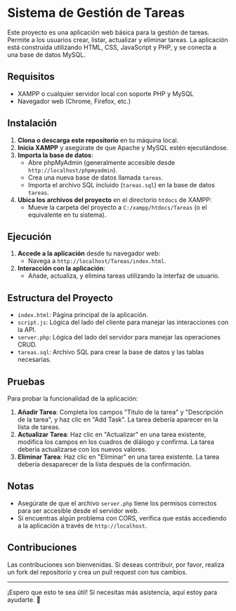 # Sistema de Gestión de Tareas

Este proyecto es una aplicación web básica para la gestión de tareas. Permite a los usuarios crear, listar, actualizar y eliminar tareas. La aplicación está construida utilizando HTML, CSS, JavaScript y PHP, y se conecta a una base de datos MySQL.

## Requisitos

- XAMPP o cualquier servidor local con soporte PHP y MySQL
- Navegador web (Chrome, Firefox, etc.)

## Instalación

1. **Clona o descarga este repositorio** en tu máquina local.
2. **Inicia XAMPP** y asegúrate de que Apache y MySQL estén ejecutándose.
3. **Importa la base de datos**:
    - Abre phpMyAdmin (generalmente accesible desde `http://localhost/phpmyadmin`).
    - Crea una nueva base de datos llamada `tareas`.
    - Importa el archivo SQL incluido (`tareas.sql`) en la base de datos `tareas`.
4. **Ubica los archivos del proyecto** en el directorio `htdocs` de XAMPP:
    - Mueve la carpeta del proyecto a `C:/xampp/htdocs/Tareas` (o el equivalente en tu sistema).

## Ejecución

1. **Accede a la aplicación** desde tu navegador web:
    - Navega a `http://localhost/Tareas/index.html`.
2. **Interacción con la aplicación**:
    - Añade, actualiza, y elimina tareas utilizando la interfaz de usuario.

## Estructura del Proyecto

- `index.html`: Página principal de la aplicación.
- `script.js`: Lógica del lado del cliente para manejar las interacciones con la API.
- `server.php`: Lógica del lado del servidor para manejar las operaciones CRUD.
- `tareas.sql`: Archivo SQL para crear la base de datos y las tablas necesarias.

## Pruebas

Para probar la funcionalidad de la aplicación:

1. **Añadir Tarea**: Completa los campos "Titulo de la tarea" y "Descripción de la tarea", y haz clic en "Add Task". La tarea debería aparecer en la lista de tareas.
2. **Actualizar Tarea**: Haz clic en "Actualizar" en una tarea existente, modifica los campos en los cuadros de diálogo y confirma. La tarea debería actualizarse con los nuevos valores.
3. **Eliminar Tarea**: Haz clic en "Eliminar" en una tarea existente. La tarea debería desaparecer de la lista después de la confirmación.

## Notas

- Asegúrate de que el archivo `server.php` tiene los permisos correctos para ser accesible desde el servidor web.
- Si encuentras algún problema con CORS, verifica que estás accediendo a la aplicación a través de `http://localhost`.

## Contribuciones

Las contribuciones son bienvenidas. Si deseas contribuir, por favor, realiza un fork del repositorio y crea un pull request con tus cambios.

---

¡Espero que esto te sea útil! Si necesitas más asistencia, aquí estoy para ayudarte. 🚀
